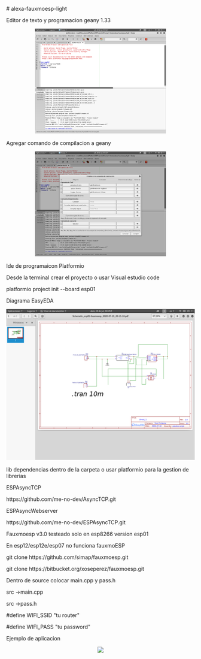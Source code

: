 <p># alexa-fauxmoesp-light

<p>Editor de texto y programacion geany 1.33

<p align="center">
  <img src="https://github.com/pablinn/alexa-fauxmoesp-light/blob/master/img/geany.png" width="350" title="hover text">  
</p>

<p>Agregar comando de compilacion a geany 
<p align="center">
  <img src="https://github.com/pablinn/alexa-fauxmoesp-light/blob/master/img/geany-pio.png" width="350" title="hover text">  
</p>

<p>Ide de programaicon Platformio


<p>Desde la terminal crear el proyecto o usar Visual estudio code
<p>platformio project init --board esp01


<p>Diagrama EasyEDA
<p align="center">
  <img src="https://github.com/pablinn/alexa-fauxmoesp-light/blob/master/img/conexionado.png">  
</p>


<p>lib dependencias dentro de la carpeta o usar platformio para la gestion de librerias
<p>ESPAsyncTCP
<p>https://github.com/me-no-dev/AsyncTCP.git

<p>ESPAsyncWebserver
<p>https://github.com/me-no-dev/ESPAsyncTCP.git

<p>Fauxmoesp v3.0 testeado solo en esp8266 version esp01 
<p>En esp12/esp12e/esp07 no funciona fauxmoESP
<p>git clone https://github.com/simap/fauxmoesp.git
<p>git clone https://bitbucket.org/xoseperez/fauxmoesp.git
<p>Dentro de source colocar main.cpp y pass.h
<p>src ->main.cpp
<p>src ->pass.h

<p>#define WIFI_SSID         "tu router"    
<p>#define WIFI_PASS         "tu password"

<p>Ejemplo de aplicacion</p>
<center>

[![](http://img.youtube.com/vi/0cHOhjX6Wo4/0.jpg)](http://www.youtube.com/watch?v=0cHOhjX6Wo4 "lampara led controlada por alexa")
